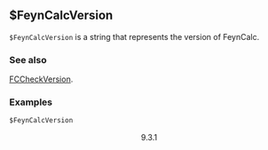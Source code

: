 ##  $FeynCalcVersion

`$FeynCalcVersion` is a string that represents the version of FeynCalc.

### See also

[FCCheckVersion](FCCheckVersion).

### Examples

```mathematica
$FeynCalcVersion
```

$$\text{9.3.1}$$